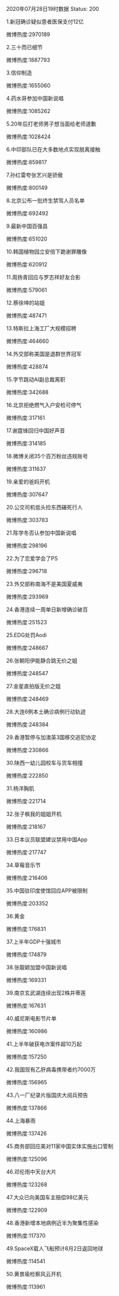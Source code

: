 2020年07月28日19时数据
Status: 200

1.新冠确诊疑似患者医保支付12亿

微博热度:2970189

2.三十而已细节

微博热度:1887793

3.信仰制造

微博热度:1655060

4.药水哥参加中国新说唱

微博热度:1085262

5.20年后打老师男子想当面给老师道歉

微博热度:1028424

6.中印部队已在大多数地点实现脱离接触

微博热度:859817

7.孙红雷夸张艺兴是骄傲

微博热度:800149

8.北京公布一批终生禁驾人员名单

微博热度:692492

9.最新中国百强县

微博热度:651020

10.韩国植物园立安倍下跪谢罪雕像

微博热度:620912

11.周扬青回应与罗志祥好友合影

微博热度:579061

12.蔡徐坤的站姐

微博热度:487471

13.特斯拉上海工厂大规模招聘

微博热度:464660

14.外交部称美国是退群世界冠军

微博热度:428874

15.字节跳动AI副总裁离职

微博热度:342688

16.北京拒绝燃气入户安检可停气

微博热度:317161

17.谢霆锋回归中国好声音

微博热度:314185

18.微博关闭35个百万粉丝违规账号

微博热度:311637

19.亲爱的爸妈开机

微博热度:307647

20.公交司机低头捡东西碾死行人

微博热度:303783

21.陈学冬否认参加中国新说唱

微博热度:298196

22.为了恋爱学会了PS

微博热度:296718

23.外交部称南海不是美国夏威夷

微博热度:293969

24.香港连续一周单日新增确诊破百

微博热度:251523

25.EDG处罚Aodi

微博热度:248667

26.张朝阳伊能静合跳无价之姐

微博热度:248547

27.金星直拍版无价之姐

微博热度:248469

28.大连6例本土确诊病例行动轨迹

微博热度:248384

29.香港暂停与加澳英3国移交逃犯协定

微博热度:230866

30.陕西一幼儿园校车与货车相撞

微博热度:222850

31.杨洋胸肌

微博热度:221714

32.张子枫我的姐姐开机

微博热度:218167

33.日本议员联盟建议禁用中国App

微博热度:217747

34.草莓音乐节

微博热度:216406

35.中国驻印度使馆回应APP被限制

微博热度:203352

36.黄金

微博热度:176831

37.上半年GDP十强城市

微博热度:174879

38.张靓颖加盟中国新说唱

微博热度:169331

39.南京玄武湖连续出现2株并蒂莲

微博热度:167631

40.威尼斯电影节片单

微博热度:160986

41.上半年破获电诈案件超10万起

微博热度:157250

42.我国现有乙肝病毒携带者约7000万

微博热度:156965

43.八一厂纪录片版国庆大阅兵预告

微博热度:137866

44.上海暴雨

微博热度:137426

45.商务部回应美对11家中国实体实施出口管制

微博热度:125096

46.邓伦雨中天台大片

微博热度:123268

47.大众已向美国车主赔偿98亿美元

微博热度:122909

48.香港新增本地病例近半为聚集性感染

微博热度:117370

49.SpaceX载人飞船预计8月2日返回地球

微博热度:114541

50.黄景瑜检察风云开机

微博热度:113961

